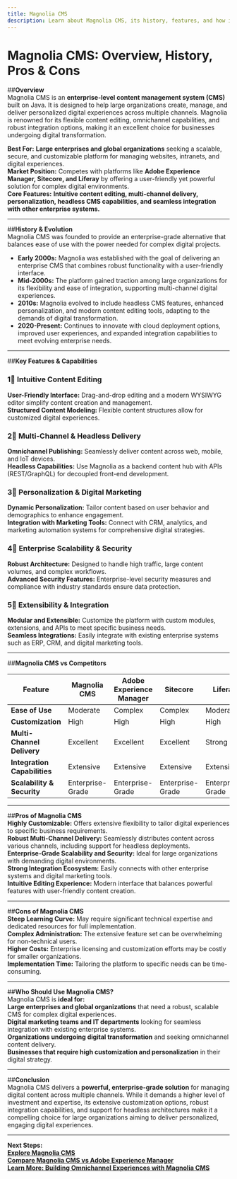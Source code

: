 ```yaml
---
title: Magnolia CMS
description: Learn about Magnolia CMS, its history, features, and how it compares to other enterprise CMS platforms.
---
```


# **Magnolia CMS: Overview, History, Pros & Cons**

##**Overview**  
Magnolia CMS is an **enterprise-level content management system (CMS)** built on Java. It is designed to help large organizations create, manage, and deliver personalized digital experiences across multiple channels. Magnolia is renowned for its flexible content editing, omnichannel capabilities, and robust integration options, making it an excellent choice for businesses undergoing digital transformation.

 **Best For:** **Large enterprises and global organizations** seeking a scalable, secure, and customizable platform for managing websites, intranets, and digital experiences.  
 **Market Position:** Competes with platforms like **Adobe Experience Manager, Sitecore, and Liferay** by offering a user-friendly yet powerful solution for complex digital environments.  
 **Core Features:** **Intuitive content editing, multi-channel delivery, personalization, headless CMS capabilities, and seamless integration with other enterprise systems.**

---

##**History & Evolution**  
Magnolia CMS was founded to provide an enterprise-grade alternative that balances ease of use with the power needed for complex digital projects.

- **Early 2000s:** Magnolia was established with the goal of delivering an enterprise CMS that combines robust functionality with a user-friendly interface.
- **Mid-2000s:** The platform gained traction among large organizations for its flexibility and ease of integration, supporting multi-channel digital experiences.
- **2010s:** Magnolia evolved to include headless CMS features, enhanced personalization, and modern content editing tools, adapting to the demands of digital transformation.
- **2020-Present:** Continues to innovate with cloud deployment options, improved user experiences, and expanded integration capabilities to meet evolving enterprise needs.

---

##**Key Features & Capabilities**

### **1⃣ Intuitive Content Editing**  
 **User-Friendly Interface:** Drag-and-drop editing and a modern WYSIWYG editor simplify content creation and management.  
 **Structured Content Modeling:** Flexible content structures allow for customized digital experiences.

### **2⃣ Multi-Channel & Headless Delivery**  
 **Omnichannel Publishing:** Seamlessly deliver content across web, mobile, and IoT devices.  
 **Headless Capabilities:** Use Magnolia as a backend content hub with APIs (REST/GraphQL) for decoupled front-end development.

### **3⃣ Personalization & Digital Marketing**  
 **Dynamic Personalization:** Tailor content based on user behavior and demographics to enhance engagement.  
 **Integration with Marketing Tools:** Connect with CRM, analytics, and marketing automation systems for comprehensive digital strategies.

### **4⃣ Enterprise Scalability & Security**  
 **Robust Architecture:** Designed to handle high traffic, large content volumes, and complex workflows.  
 **Advanced Security Features:** Enterprise-level security measures and compliance with industry standards ensure data protection.

### **5⃣ Extensibility & Integration**  
 **Modular and Extensible:** Customize the platform with custom modules, extensions, and APIs to meet specific business needs.  
 **Seamless Integrations:** Easily integrate with existing enterprise systems such as ERP, CRM, and digital marketing tools.

---

##**Magnolia CMS vs Competitors**

| Feature                    | Magnolia CMS      | Adobe Experience Manager | Sitecore            | Liferay            |
|----------------------------|-------------------|--------------------------|---------------------|--------------------|
| **Ease of Use**            |  Moderate       |  Complex               |  Complex           |  Moderate        |
| **Customization**          |  High          |  High                  |  High             |  High            |
| **Multi-Channel Delivery** |  Excellent     |  Excellent             |  Excellent        |  Strong          |
| **Integration Capabilities**|  Extensive    |  Extensive             |  Extensive        |  Extensive       |
| **Scalability & Security** |  Enterprise-Grade|  Enterprise-Grade     |  Enterprise-Grade  |  Enterprise-Grade |

---

##**Pros of Magnolia CMS**  
 **Highly Customizable:** Offers extensive flexibility to tailor digital experiences to specific business requirements.  
 **Robust Multi-Channel Delivery:** Seamlessly distributes content across various channels, including support for headless deployments.  
 **Enterprise-Grade Scalability and Security:** Ideal for large organizations with demanding digital environments.  
 **Strong Integration Ecosystem:** Easily connects with other enterprise systems and digital marketing tools.  
 **Intuitive Editing Experience:** Modern interface that balances powerful features with user-friendly content creation.

---

##**Cons of Magnolia CMS**  
 **Steep Learning Curve:** May require significant technical expertise and dedicated resources for full implementation.  
 **Complex Administration:** The extensive feature set can be overwhelming for non-technical users.  
 **Higher Costs:** Enterprise licensing and customization efforts may be costly for smaller organizations.  
 **Implementation Time:** Tailoring the platform to specific needs can be time-consuming.

---

##**Who Should Use Magnolia CMS?**  
Magnolia CMS is **ideal for:**  
 **Large enterprises and global organizations** that need a robust, scalable CMS for complex digital experiences.  
 **Digital marketing teams and IT departments** looking for seamless integration with existing enterprise systems.  
 **Organizations undergoing digital transformation** and seeking omnichannel content delivery.  
 **Businesses that require high customization and personalization** in their digital strategy.

---

##**Conclusion**  
Magnolia CMS delivers a **powerful, enterprise-grade solution** for managing digital content across multiple channels. While it demands a higher level of investment and expertise, its extensive customization options, robust integration capabilities, and support for headless architectures make it a compelling choice for large organizations aiming to deliver personalized, engaging digital experiences.

---

 **Next Steps:**  
 **[Explore Magnolia CMS](https://www.magnolia-cms.com/)**  
 **[Compare Magnolia CMS vs Adobe Experience Manager](#)**  
 **[Learn More: Building Omnichannel Experiences with Magnolia CMS](#)**
